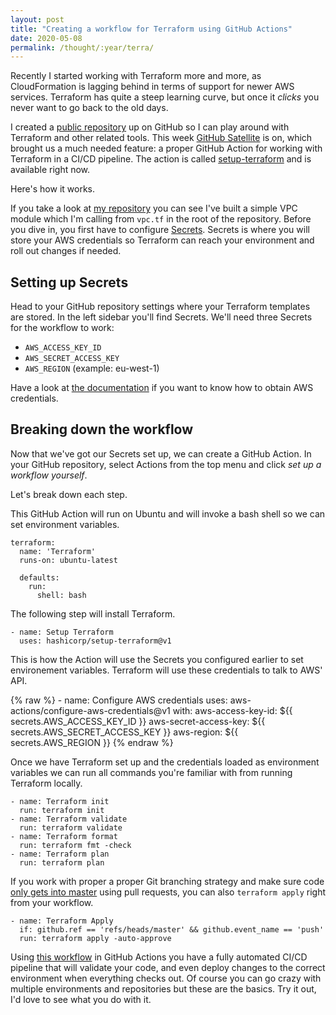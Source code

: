 ```yaml
---
layout: post
title: "Creating a workflow for Terraform using GitHub Actions"
date: 2020-05-08 
permalink: /thought/:year/terra/
---
```


Recently I started working with Terraform more and more, as CloudFormation is lagging behind in terms of support for newer AWS services. Terraform has quite a steep learning curve, but once it _clicks_ you never want to go back to the old days.

I created a [public repository](https://github.com/mijndert/terraform) up on GitHub so I can play around with Terraform and other related tools. This week [GitHub Satellite](https://githubsatellite.com/) is on, which brought us a much needed feature: a proper GitHub Action for working with Terraform in a CI/CD pipeline. The action is called [setup-terraform](https://www.terraform.io/docs/github-actions/setup-terraform.html) and is available right now.

Here's how it works.

If you take a look at [my repository](https://github.com/mijndert/terraform) you can see I've built a simple VPC module which I'm calling from `vpc.tf` in the root of the repository. Before you dive in, you first have to configure [Secrets](https://help.github.com/en/actions/configuring-and-managing-workflows/creating-and-storing-encrypted-secrets). Secrets is where you will store your AWS credentials so Terraform can reach your environment and roll out changes if needed.

## Setting up Secrets

Head to your GitHub repository settings where your Terraform templates are stored. In the left sidebar you'll find Secrets. We'll need three Secrets for the workflow to work:

- `AWS_ACCESS_KEY_ID`
- `AWS_SECRET_ACCESS_KEY`
- `AWS_REGION` (example: eu-west-1)

Have a look at [the documentation](https://docs.aws.amazon.com/IAM/latest/UserGuide/id_credentials_access-keys.html) if you want to know how to obtain AWS credentials.


## Breaking down the workflow

Now that we've got our Secrets set up, we can create a GitHub Action. In your GitHub repository, select Actions from the top menu and click _set up a workflow yourself_.

Let's break down each step.

This GitHub Action will run on Ubuntu and will invoke a bash shell so we can set environment variables.

```
terraform:
  name: 'Terraform'
  runs-on: ubuntu-latest

  defaults:
    run:
      shell: bash
```

The following step will install Terraform.

```
- name: Setup Terraform
  uses: hashicorp/setup-terraform@v1
```

This is how the Action will use the Secrets you configured earlier to set environement variables. Terraform will use these credentials to talk to AWS' API.

{% raw %}
    - name: Configure AWS credentials
      uses: aws-actions/configure-aws-credentials@v1
      with:
        aws-access-key-id: ${{ secrets.AWS_ACCESS_KEY_ID }}
        aws-secret-access-key: ${{ secrets.AWS_SECRET_ACCESS_KEY }}
        aws-region: ${{ secrets.AWS_REGION }}
{% endraw %}

Once we have Terraform set up and the credentials loaded as environment variables we can run all commands you're familiar with from running Terraform locally.

```
- name: Terraform init
  run: terraform init
- name: Terraform validate
  run: terraform validate
- name: Terraform format
  run: terraform fmt -check
- name: Terraform plan
  run: terraform plan
```

If you work with proper a proper Git branching strategy and make sure code [only gets into master](https://help.github.com/en/github/administering-a-repository/about-protected-branches) using pull requests, you can also `terraform apply` right from your workflow.

```
- name: Terraform Apply
  if: github.ref == 'refs/heads/master' && github.event_name == 'push'
  run: terraform apply -auto-approve
```

Using [this workflow](https://github.com/mijndert/terraform/blob/master/.github/workflows/terraform.yml) in GitHub Actions you have a fully automated CI/CD pipeline that will validate your code, and even deploy changes to the correct environment when everything checks out. Of course you can go crazy with multiple environments and repositories but these are the basics. Try it out, I'd love to see what you do with it.
